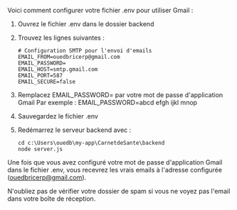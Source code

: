 Voici comment configurer votre fichier .env pour utiliser Gmail :

1. Ouvrez le fichier .env dans le dossier backend
2. Trouvez les lignes suivantes :
   ```
   # Configuration SMTP pour l'envoi d'emails
   EMAIL_FROM=ouedbricerp@gmail.com
   EMAIL_PASSWORD=
   EMAIL_HOST=smtp.gmail.com
   EMAIL_PORT=587
   EMAIL_SECURE=false
   ```

3. Remplacez EMAIL_PASSWORD= par votre mot de passe d'application Gmail
   Par exemple : EMAIL_PASSWORD=abcd efgh ijkl mnop

4. Sauvegardez le fichier .env

5. Redémarrez le serveur backend avec :
   ```
   cd c:\Users\ouedb\my-app\CarnetdeSante\backend
   node server.js
   ```

Une fois que vous avez configuré votre mot de passe d'application Gmail dans le fichier .env, vous recevrez les vrais emails à l'adresse configurée (ouedbricerp@gmail.com).

N'oubliez pas de vérifier votre dossier de spam si vous ne voyez pas l'email dans votre boîte de réception.
